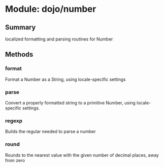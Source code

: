 # Module: dojo/number

## Summary

localized formatting and parsing routines for Number
## Methods

### format
Format a Number as a String, using locale-specific settings

### parse
Convert a properly formatted string to a primitive Number, using
locale-specific settings.

### regexp
Builds the regular needed to parse a number

### round
Rounds to the nearest value with the given number of decimal places, away from zero

